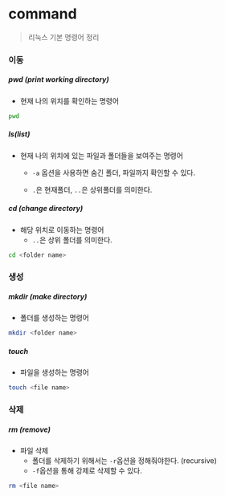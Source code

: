 # command

> 리눅스 기본 명령어 정리



### 이동

##### pwd (print working directory)

- 현재 나의 위치를 확인하는 명령어 

``` bash
pwd
```



##### ls(list)

- 현재 나의 위치에 있는 파일과 폴더들을 보여주는 명령어

  - `-a` 옵션을 사용하면 숨긴 폴더, 파일까지 확인할 수 있다.

  - `.`은 현재폴더, `..`은 상위폴더를 의미한다.

    

##### cd (change directory)

- 해당 위치로 이동하는 명령어
  - `..`은 상위 폴더를 의미한다.

```bash
cd <folder name>
```



### 생성

##### mkdir (make directory)

- 폴더를 생성하는 명령어

```bash
mkdir <folder name>
```

##### touch

- 파일을 생성하는 명령어

```bash
touch <file name>
```



### 삭제

##### rm (remove)

- 파일 삭제
  - 폴더를 삭제하기 위해서는 `-r`옵션을 정해줘야한다. (recursive)
  - `-f`옵션을 통해 강제로 삭제할 수 있다.

```bash
rm <file name>
```

